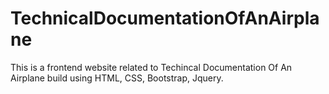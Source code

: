 # TechnicalDocumentationOfAnAirplane

This is a frontend website related to Techincal Documentation Of An Airplane build using HTML, CSS, Bootstrap, Jquery.

